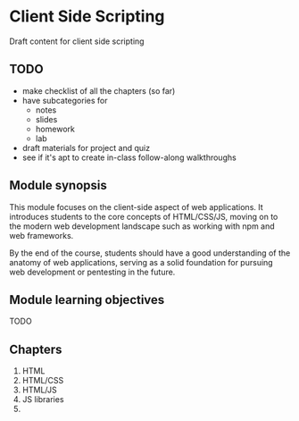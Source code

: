 # Client Side Scripting

Draft content for client side scripting

## TODO

- make checklist of all the chapters (so far)
- have subcategories for
  - notes
  - slides
  - homework
  - lab
- draft materials for project and quiz
- see if it's apt to create in-class follow-along walkthroughs

## Module synopsis

This module focuses on the client-side aspect of web applications. It introduces students to the core concepts of HTML/CSS/JS, moving on to the modern web development landscape such as working with npm and web frameworks.

By the end of the course, students should have a good understanding of the anatomy of web applications, serving as a solid foundation for pursuing web development or pentesting in the future.

## Module learning objectives

TODO

## Chapters

1. HTML
2. HTML/CSS
3. HTML/JS
4. JS libraries
5.
